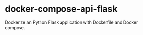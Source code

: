 # docker-compose-api-flask
Dockerize an Python Flask application with Dockerfile and Docker compose.
